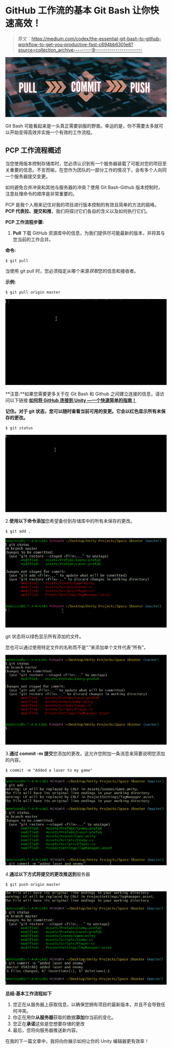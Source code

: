 # GitHub 工作流的基本 Git Bash 让你快速高效！

> 原文：<https://medium.com/codex/the-essential-git-bash-to-github-workflow-to-get-you-productive-fast-c694bb6301e8?source=collection_archive---------9----------------------->

![](img/1191952e39a4aaae2a00b57c202ffa64.png)

Git Bash 可能看起来是一头真正需要驯服的野兽。幸运的是，你不需要太多就可以开始变得高效并实施一个有效的工作流程。

## **PCP 工作流程概述**

当您使用版本控制存储库时，您必须认识到有一个服务器装载了可能对您的项目至关重要的信息。不言而喻，在您作为团队的一部分工作的情况下，会有多个人向同一个服务器提交变更。

如何避免合并冲突和其他与服务器的冲突？使用 Git Bash-Github 版本控制时，注意处理命令的顺序是非常重要的。

PCP 是我个人用来记住对我的项目进行版本控制的有效且简单的方法的肩峰。 **PCP 代表拉、提交和推**，我们将探讨它们各自的含义以及如何执行它们。

**PCP 工作流程步骤:**

1.  **Pull** 下载 GitHub 资源库中的信息，为我们提供尽可能最新的版本，并将其与您当前的工作合并。

**命令:**

```
$ git pull
```

当使用 git pull 时，您必须指定从哪个来源*获取*您的信息和接收者。

**示例:**

```
$ git pull origin master
```

![](img/da2162b7b5be23c2c8426639d6ed0c28.png)

**注意:**如果您需要更多关于在 Git Bash 和 Github 之间建立连接的信息，请访问以下链接:[**如何将 GitHub 连接到 Unity —一个快速简单的指南！**](https://dennisse-pd.medium.com/how-to-connect-github-to-unity-a-quick-and-easy-guide-f38f3710c4c0)

**记住。对于 git 状态，您可以随时查看当前可用的变更。它会以红色显示所有未保存的更改。**

```
$ git status
```

![](img/5653c9aa08ec034da78700112cac024f.png)

2.**使用以下命令添加**您希望备份到存储库中的所有未保存的更改。

```
$ git add .
```

![](img/e1d9cd81766eaa04b7f644aa1510f10d.png)

git 状态将以绿色显示所有添加的文件。

您也可以通过使用特定文件的名称而不是“.”来添加单个文件代表“所有”。

![](img/e280add1291f6b64b546fdf6d306a93a.png)

3.**通过 commit -m 提交**您添加的更改，这允许您附加一条消息来简要说明您添加的内容。

```
$ commit -m "Added a laser to my game"
```

![](img/b8ad14ef78fb87ae4b77e96cd1ee8301.png)

4.**通过以下方式将提交的更改推送到**服务器

```
$ git push origin master
```

![](img/723757dc883d4d92f2bc9edbb98d7979.png)

**总结:基本工作流程如下**

1.  您正在从服务器上获取信息，以确保您拥有项目的最新版本，并且不会导致任何冲突。
2.  你正在用你**从服务器**获取的数据**添加**你当前的变化。
3.  您正在**承诺**这些是您想要存储的更改
4.  最后，您将向服务器推送新内容。

在我的下一篇文章中，我将向你展示如何让你的 Unity 编辑器更有效率！